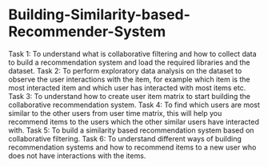 # Building-Similarity-based-Recommender-System
Task 1: To understand what is collaborative filtering and how to collect data to build a recommendation system and load the required libraries and the dataset.
Task 2: To perform exploratory data analysis on the dataset to observe the user interactions with the item, for example which item is the most interacted item and which user has interacted with most items etc.
Task 3: To understand how to create user item matrix to start building the collaborative recommendation system.
Task 4: To find which users are most similar to the other users from user time matrix, this will help you recommend items to the users which the other similar users have interacted with.
Task 5: To build a similarity based recommendation system based on collaborative filtering.
Task 6: To understand different ways of building recommendation systems and how to recommend items to a new user who does not have interactions with the items.
